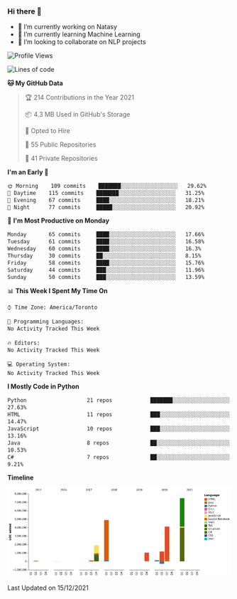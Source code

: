 ### Hi there 👋

<!--
**disooqi/disooqi** is a ✨ _special_ ✨ repository because its `README.md` (this file) appears on your GitHub profile.
-->
- 🔭 I’m currently working on Natasy
- 🌱 I’m currently learning Machine Learning
- 👯 I’m looking to collaborate on NLP projects
<!--
- 🤔 I’m looking for help with ...
- 💬 Ask me about ...
- 📫 How to reach me: http://mohamed.eldesouki.ca
- 😄 Pronouns: ...
- ⚡ Fun fact: ...
-->

<!--START_SECTION:waka-->
![Profile Views](http://img.shields.io/badge/Profile%20Views-0-blue)

![Lines of code](https://img.shields.io/badge/From%20Hello%20World%20I%27ve%20Written-18%20Million%20lines%20of%20code-blue)

**🐱 My GitHub Data** 

> 🏆 214 Contributions in the Year 2021
 > 
> 📦 4.3 MB Used in GitHub's Storage 
 > 
> 💼 Opted to Hire
 > 
> 📜 55 Public Repositories 
 > 
> 🔑 41 Private Repositories  
 > 
**I'm an Early 🐤** 

```text
🌞 Morning    109 commits    ███████░░░░░░░░░░░░░░░░░░   29.62% 
🌆 Daytime    115 commits    ███████░░░░░░░░░░░░░░░░░░   31.25% 
🌃 Evening    67 commits     ████░░░░░░░░░░░░░░░░░░░░░   18.21% 
🌙 Night      77 commits     █████░░░░░░░░░░░░░░░░░░░░   20.92%

```
📅 **I'm Most Productive on Monday** 

```text
Monday       65 commits     ████░░░░░░░░░░░░░░░░░░░░░   17.66% 
Tuesday      61 commits     ████░░░░░░░░░░░░░░░░░░░░░   16.58% 
Wednesday    60 commits     ████░░░░░░░░░░░░░░░░░░░░░   16.3% 
Thursday     30 commits     ██░░░░░░░░░░░░░░░░░░░░░░░   8.15% 
Friday       58 commits     ████░░░░░░░░░░░░░░░░░░░░░   15.76% 
Saturday     44 commits     ███░░░░░░░░░░░░░░░░░░░░░░   11.96% 
Sunday       50 commits     ███░░░░░░░░░░░░░░░░░░░░░░   13.59%

```


📊 **This Week I Spent My Time On** 

```text
⌚︎ Time Zone: America/Toronto

💬 Programming Languages: 
No Activity Tracked This Week

🔥 Editors: 
No Activity Tracked This Week

💻 Operating System: 
No Activity Tracked This Week

```

**I Mostly Code in Python** 

```text
Python                   21 repos            ███████░░░░░░░░░░░░░░░░░░   27.63% 
HTML                     11 repos            ███░░░░░░░░░░░░░░░░░░░░░░   14.47% 
JavaScript               10 repos            ███░░░░░░░░░░░░░░░░░░░░░░   13.16% 
Java                     8 repos             ██░░░░░░░░░░░░░░░░░░░░░░░   10.53% 
C#                       7 repos             ██░░░░░░░░░░░░░░░░░░░░░░░   9.21%

```


**Timeline**

![Chart not found](https://raw.githubusercontent.com/disooqi/disooqi/master/charts/bar_graph.png) 


 Last Updated on 15/12/2021
<!--END_SECTION:waka-->


